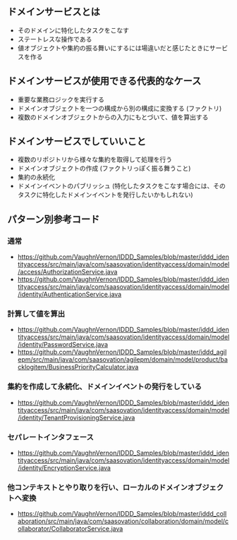 ## ドメインサービスとは

- そのドメインに特化したタスクをこなす
- ステートレスな操作である
- 値オブジェクトや集約の振る舞いにするには場違いだと感じたときにサービスを作る

## ドメインサービスが使用できる代表的なケース
- 重要な業務ロジックを実行する
- ドメインオブジェクトを一つの構成から別の構成に変換する (ファクトリ)
- 複数のドメインオブジェクトからの入力にもとづいて、値を算出する

## ドメインサービスでしていいこと
- 複数のリポジトリから様々な集約を取得して処理を行う
- ドメインオブジェクトの作成 (ファクトリっぽく振る舞うこと)
- 集約の永続化
- ドメインイベントのパブリッシュ (特化したタスクをこなす場合には、そのタスクに特化したドメインイベントを発行したいかもしれない)

## パターン別参考コード

### 通常
- https://github.com/VaughnVernon/IDDD_Samples/blob/master/iddd_identityaccess/src/main/java/com/saasovation/identityaccess/domain/model/access/AuthorizationService.java
- https://github.com/VaughnVernon/IDDD_Samples/blob/master/iddd_identityaccess/src/main/java/com/saasovation/identityaccess/domain/model/identity/AuthenticationService.java

### 計算して値を算出
- https://github.com/VaughnVernon/IDDD_Samples/blob/master/iddd_identityaccess/src/main/java/com/saasovation/identityaccess/domain/model/identity/PasswordService.java
- https://github.com/VaughnVernon/IDDD_Samples/blob/master/iddd_agilepm/src/main/java/com/saasovation/agilepm/domain/model/product/backlogitem/BusinessPriorityCalculator.java

### 集約を作成して永続化、ドメインイベントの発行をしている
- https://github.com/VaughnVernon/IDDD_Samples/blob/master/iddd_identityaccess/src/main/java/com/saasovation/identityaccess/domain/model/identity/TenantProvisioningService.java

### セパレートインタフェース
- https://github.com/VaughnVernon/IDDD_Samples/blob/master/iddd_identityaccess/src/main/java/com/saasovation/identityaccess/domain/model/identity/EncryptionService.java

### 他コンテキストとやり取りを行い、ローカルのドメインオブジェクトへ変換
- https://github.com/VaughnVernon/IDDD_Samples/blob/master/iddd_collaboration/src/main/java/com/saasovation/collaboration/domain/model/collaborator/CollaboratorService.java
